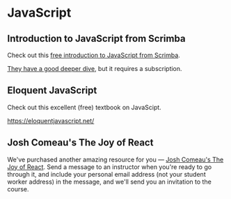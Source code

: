 # JavaScript

## Introduction to JavaScript from Scrimba

Check out this [free introduction to JavaScript from Scrimba](https://scrimba.com/learn/learnjavascript).

[They have a good deeper dive](https://scrimba.com/learn/javascript), but it requires a subscription.

## Eloquent JavaScript

Check out this excellent (free) textbook on JavaScipt.

https://eloquentjavascript.net/

## Josh Comeau's The Joy of React

We've purchased another amazing resource for you — [Josh Comeau's The Joy of React](https://www.joyofreact.com/). Send a message to an instructor when you're ready to go through it, and include your personal email address (not your student worker address) in the message, and we'll send you an invitation to the course.

